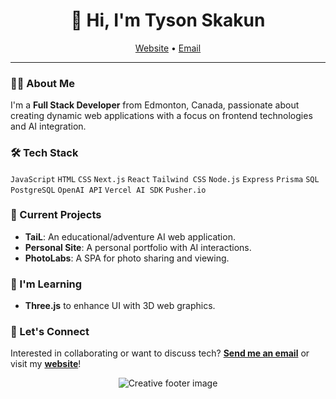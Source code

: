 <h1 align="center">👋 Hi, I'm Tyson Skakun</h1>

<p align="center">
  <a href="https://tysonskakun.dev">Website</a> •
  <a href="mailto:tysonskakun@gmail.com">Email</a>
</p>

<div align="center">

</div>

---

### 👨‍💻 About Me
I'm a **Full Stack Developer** from Edmonton, Canada, passionate about creating dynamic web applications with a focus on frontend technologies and AI integration.

### 🛠 Tech Stack
`JavaScript` `HTML` `CSS` `Next.js` `React` `Tailwind CSS` `Node.js` `Express` `Prisma` `SQL` `PostgreSQL` `OpenAI API` `Vercel AI SDK` `Pusher.io`

### 🔭 Current Projects
- **TaiL**: An educational/adventure AI web application.
- **Personal Site**: A personal portfolio with AI interactions.
- **PhotoLabs**: A SPA for photo sharing and viewing.

### 🌱 I'm Learning
- **Three.js** to enhance UI with 3D web graphics.

### 💬 Let's Connect
Interested in collaborating or want to discuss tech? **[Send me an email](mailto:tysonskakun@gmail.com)** or visit my **[website](https://tysonskakun.dev)**!

<div align="center">
  <img url="https://media.licdn.com/dms/image/D560BAQEeBbvhA73okg/company-logo_100_100/0/1715184040020/tail_adventures_logo?e=1723680000&v=beta&t=lkOhzznVK_MKmhPSwPuYTVVmVTKdnhbBV8NpoKNOEa4" alt="Creative footer image"/>
</div>


